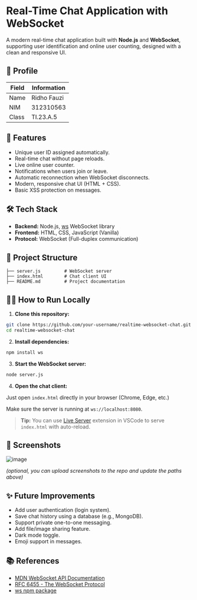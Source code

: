 # Real-Time Chat Application with WebSocket

A modern real-time chat application built with **Node.js** and **WebSocket**, supporting user identification and online user counting, designed with a clean and responsive UI.
## 👤 Profile

| Field  | Information         |
|--------|----------------------|
| Name   | Ridho Fauzi          |
| NIM    | 312310563            |
| Class  | TI.23.A.5            |

## 🚀 Features

- Unique user ID assigned automatically.
- Real-time chat without page reloads.
- Live online user counter.
- Notifications when users join or leave.
- Automatic reconnection when WebSocket disconnects.
- Modern, responsive chat UI (HTML + CSS).
- Basic XSS protection on messages.

## 🛠️ Tech Stack

- **Backend:** Node.js, [ws](https://www.npmjs.com/package/ws) WebSocket library
- **Frontend:** HTML, CSS, JavaScript (Vanilla)
- **Protocol:** WebSocket (Full-duplex communication)

## 📂 Project Structure

```
├── server.js         # WebSocket server
├── index.html        # Chat client UI
├── README.md         # Project documentation
```

## 🏃‍♂️ How to Run Locally

1. **Clone this repository:**

```bash
git clone https://github.com/your-username/realtime-websocket-chat.git
cd realtime-websocket-chat
```

2. **Install dependencies:**

```bash
npm install ws
```

3. **Start the WebSocket server:**

```bash
node server.js
```

4. **Open the chat client:**
   
Just open `index.html` directly in your browser (Chrome, Edge, etc.)

Make sure the server is running at `ws://localhost:8080`.

> **Tip:** You can use [Live Server](https://marketplace.visualstudio.com/items?itemName=ritwickdey.LiveServer) extension in VSCode to serve `index.html` with auto-reload.

## 📸 Screenshots

![image](https://github.com/user-attachments/assets/d6af073f-589e-4eb5-b471-5499e103e2c6)



*(optional, you can upload screenshots to the repo and update the paths above)*

## ✨ Future Improvements

- Add user authentication (login system).
- Save chat history using a database (e.g., MongoDB).
- Support private one-to-one messaging.
- Add file/image sharing feature.
- Dark mode toggle.
- Emoji support in messages.

## 📚 References

- [MDN WebSocket API Documentation](https://developer.mozilla.org/en-US/docs/Web/API/WebSocket)
- [RFC 6455 - The WebSocket Protocol](https://datatracker.ietf.org/doc/html/rfc6455)
- [ws npm package](https://www.npmjs.com/package/ws)

